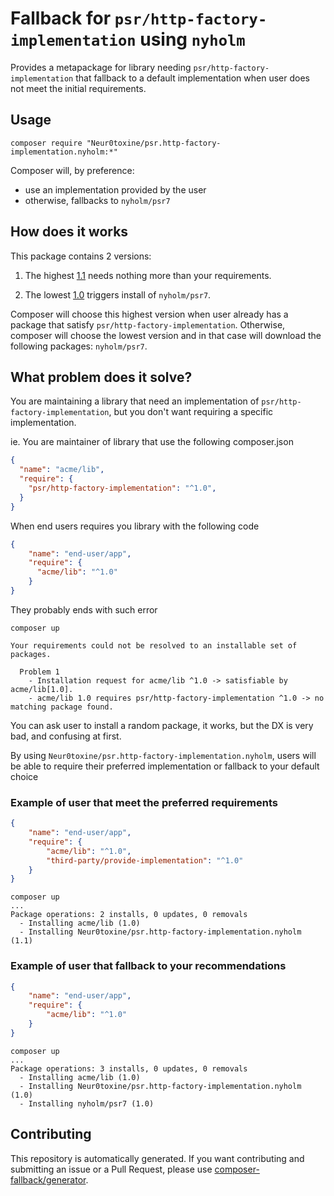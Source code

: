 # Fallback for `psr/http-factory-implementation` using `nyholm`

Provides a metapackage for library needing `psr/http-factory-implementation` 
that fallback to a default implementation when user does not meet
the initial requirements.

## Usage

```shell
composer require "Neur0toxine/psr.http-factory-implementation.nyholm:*"
```

Composer will, by preference:
- use an implementation provided by the user
- otherwise, fallbacks to `nyholm/psr7`

## How does it works

This package contains 2 versions:

1. The highest [1.1](https://github.com/Neur0toxine/psr.http-factory-implementation.nyholm/blob/1.1/composer.json) needs nothing more than your requirements.

1. The lowest [1.0](https://github.com/Neur0toxine/psr.http-factory-implementation.nyholm/blob/1.0/composer.json) triggers install of `nyholm/psr7`.

Composer will choose this highest version when user already has a package that satisfy `psr/http-factory-implementation`.
Otherwise, composer will choose the lowest version and in that case will 
download the following packages: `nyholm/psr7`.

## What problem does it solve?

You are maintaining a library that need an implementation of `psr/http-factory-implementation`,
but you don't want requiring a specific implementation. 

ie. You are maintainer of library that use the following composer.json
```json
{
  "name": "acme/lib",
  "require": {
    "psr/http-factory-implementation": "^1.0",
  }
}
```

When end users requires you library with the following code 
```json
{
    "name": "end-user/app",
    "require": {
      "acme/lib": "^1.0"
    }
}
```

They probably ends with such error

```shell
composer up

Your requirements could not be resolved to an installable set of packages.

  Problem 1
    - Installation request for acme/lib ^1.0 -> satisfiable by acme/lib[1.0].
    - acme/lib 1.0 requires psr/http-factory-implementation ^1.0 -> no matching package found.
```

You can ask user to install a random package, it works, but the DX is very bad,
and confusing at first.

By using `Neur0toxine/psr.http-factory-implementation.nyholm`, 
users will be able to require their preferred implementation 
or fallback to your default choice

### Example of user that meet the preferred requirements

```json
{
    "name": "end-user/app",
    "require": {
        "acme/lib": "^1.0",
        "third-party/provide-implementation": "^1.0"
    }
}
```
```shell
composer up
...
Package operations: 2 installs, 0 updates, 0 removals
  - Installing acme/lib (1.0)
  - Installing Neur0toxine/psr.http-factory-implementation.nyholm (1.1)
```

### Example of user that fallback to your recommendations

```json
{
    "name": "end-user/app",
    "require": {
        "acme/lib": "^1.0"
    }
}
```
```shell
composer up
...
Package operations: 3 installs, 0 updates, 0 removals
  - Installing acme/lib (1.0)
  - Installing Neur0toxine/psr.http-factory-implementation.nyholm (1.0)
  - Installing nyholm/psr7 (1.0)
```

## Contributing

This repository is automatically generated. If you want contributing and 
submitting an issue or a Pull Request, please use 
[composer-fallback/generator](https://github.com/composer-fallback/generator).
